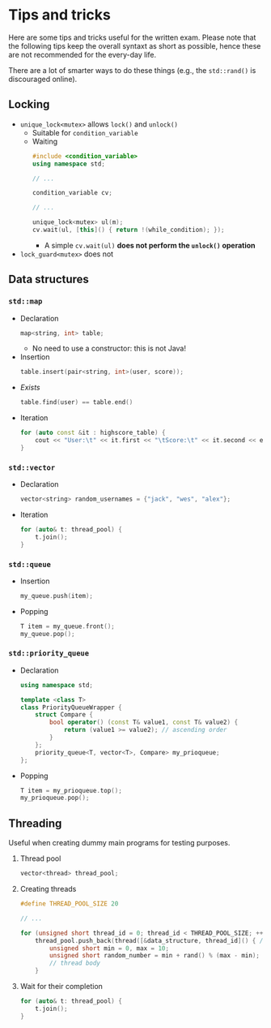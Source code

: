 # Tips and tricks

Here are some tips and tricks useful for the written exam.
Please note that the following tips keep the overall syntaxt as short
as possible, hence these are not recommended for the every-day life.

There are a lot of smarter ways to do these things (e.g., the `std::rand()` is discouraged online). 

## Locking
- `unique_lock<mutex>` allows `lock()` and `unlock()`
    - Suitable for `condition_variable`
    - Waiting
        ```cpp
      #include <condition_variable>
      using namespace std;
      
      // ...

      condition_variable cv;
      
      // ...
      
      unique_lock<mutex> ul(m);
      cv.wait(ul, [this]() { return !(while_condition); });
        ```
        - A simple `cv.wait(ul)` **does not perform the `unlock()` operation**
- `lock_guard<mutex>` does not

## Data structures

### `std::map`
- Declaration
    ```cpp
    map<string, int> table;
    ```
    - No need to use a constructor: this is not Java!
- Insertion
    ```cpp
    table.insert(pair<string, int>(user, score));
    ```
- _Exists_
    ```cpp
    table.find(user) == table.end()
    ```
- Iteration
    ```cpp
    for (auto const &it : highscore_table) {
        cout << "User:\t" << it.first << "\tScore:\t" << it.second << endl;
    }
    ```

### `std::vector`
- Declaration
    ```cpp
    vector<string> random_usernames = {"jack", "wes", "alex"};
    ```
- Iteration
    ```cpp
    for (auto& t: thread_pool) {
        t.join();
    }
    ```

### `std::queue`
- Insertion
    ```cpp
    my_queue.push(item);
    ```
- Popping
    ```cpp
    T item = my_queue.front();
    my_queue.pop();
    ```

### `std::priority_queue`
- Declaration
    ```cpp
    using namespace std;
    
    template <class T>
    class PriorityQueueWrapper {
        struct Compare {
            bool operator() (const T& value1, const T& value2) {
                return (value1 >= value2); // ascending order
            }
        };
        priority_queue<T, vector<T>, Compare> my_prioqueue;
    };
    ```
- Popping
    ```cpp
    T item = my_prioqueue.top();
    my_prioqueue.pop();
    ```

## Threading
Useful when creating dummy main programs for testing purposes.

1. Thread pool
    ```cpp
    vector<thread> thread_pool;
    ```
1. Creating threads
    ```cpp
    #define THREAD_POOL_SIZE 20
    
    // ...
    
    for (unsigned short thread_id = 0; thread_id < THREAD_POOL_SIZE; ++thread_id) {
        thread_pool.push_back(thread([&data_structure, thread_id]() { /* `thread_id` by value! */
            unsigned short min = 0, max = 10;
            unsigned short random_number = min + rand() % (max - min);
            // thread body
        }
    ```
1. Wait for their completion
    ```cpp
    for (auto& t: thread_pool) {
        t.join();
    }
    ```
